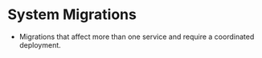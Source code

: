 # System Migrations

- Migrations that affect more than one service and require a coordinated deployment.
